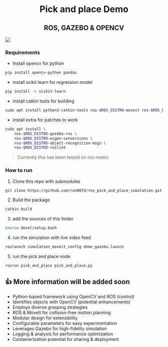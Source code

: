 
<h1 align="center">Pick and place Demo</h1>
<h2 align="center">ROS, GAZEBO & OPENCV</h2>

![](./gif/pick_place_demo.gif)

### Requirements
- Install opencv for python
```bash
pip install opencv-python pandas
```
- install scikit learn for regression model
```bash
pip install -U scikit-learn
```
- install catkin tools for building
```bash
sudo apt install python3-catkin-tools ros-$ROS_DISTRO-moveit ros-$ROS_DISTRO-joint-trajectory-controller
```
- install extra for patches to work
```bash
sudo apt install \
    ros-$ROS_DISTRO-gazebo-ros \
    ros-$ROS_DISTRO-eigen-conversions \
    ros-$ROS_DISTRO-object-recognition-msgs \
    ros-$ROS_DISTRO-roslint
```
> Currently this has been tested on ros-noetic

### How to run
1. Clone this repo with submodules
```bash
git clone https://github.com/ron007d/ros_pick_and_place_simulation.git --recurse-submodules
```
2. Build the package
```bash
catkin build
```
3. add the sources of this folder
```bash
source devel/setup.bash
```
4. run the simulation with live video feed
```bash
roslaunch simulation_moveit_config demo_gazebo.launch
```
5. run the pick and place node
```bash
rosrun pick_and_place pick_and_place.py
```


## 👍 More information will be added soon

- Python-based framework using OpenCV and ROS (control)
- Identifies objects with OpenCV (potential enhancements)
- Employs diverse grasping strategies
- ROS & MoveIt for collision-free motion planning
- Modular design for extensibility
- Configurable parameters for easy experimentation
- Leverages Gazebo for high-fidelity simulation
- Logging & analysis for performance optimization
- Containerization potential for sharing & deployment